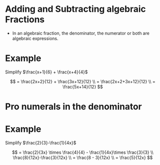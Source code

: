 # Adding and Subtracting algebraic Fractions

- In an algebraic fraction, the denominator, the numerator or both are algebraic expressions.

# Example

Simplify $\frac{x+1}{6} + \frac{x+4}{4}$

$$
= \frac{2x+2}{12} + \frac{3x+12}{12} \\ = \frac{2x+2+3x+12}{12} \\ = \frac{5x+14}{12}
$$

# Pro numerals in the denominator

# Example

Simplify $\frac{2}{3}-\frac{1}{4x}$

$$
= \frac{2}{3x} \times \frac{4}{4} - \frac{1}{4x}\times \frac{3}{3} \\ \frac{8}{12x}-\frac{3}{12x} \\ = \frac{8 - 3}{12x} \\ = \frac{5}{12x}
$$